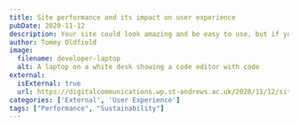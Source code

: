 ```yaml
---
title: Site performance and its impact on user experience
pubDate: 2020-11-12
description: Your site could look amazing and be easy to use, but if your site is slow to load, or even failing to load, this will have an effect on the overall experience. A summary of Paul Boag's "Why performance is the best way to improve the user experience" article.
author: Tommy Oldfield
image:
  filename: developer-laptop
  alt: A laptop on a white desk showing a code editor with code
external:
  isExternal: true
  url: https://digitalcommunications.wp.st-andrews.ac.uk/2020/11/12/site-performance-and-its-impact-on-user-experience/
categories: ['External', 'User Experience']
tags: ["Performance", "Sustainability"]
---
```


